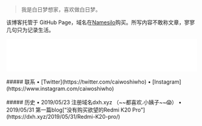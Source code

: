 > 我是白日梦想家，喜欢做白日梦。  


该博客托管于 GitHub Page，域名在[Namesilo](https://www.namesilo.com/?rid=baa1b76ph)购买。所写内容不敢称文章，寥寥几句只为记录生活。


<!-- music -->
<iframe src="//music.163.com/outchain/player?type=2&id=1491585&auto=0&height=66" frameborder="0" width="100%" height="86px" > </iframe>
 <br/>
 <br/>
##### 联系
 • [Twitter](https://twitter.com/caiwoshiwho)  
 • [Instagram](https://www.instagram.com/caiwoshiwho)
 <br/>
 <br/>
##### 历史
• 2019/05/23 注册域名dxh.xyz （~~都喜欢.小姨子~~😱）   
• 2019/05/31 第一篇blog[“没有购买欲望的Redmi K20 Pro”](https://dxh.xyz/2019/05/31/Redmi-K20-pro/)
 <br/>
 <br/>
 <br/>
 <br/>
 <br/>
 <br/>
 <br/>


